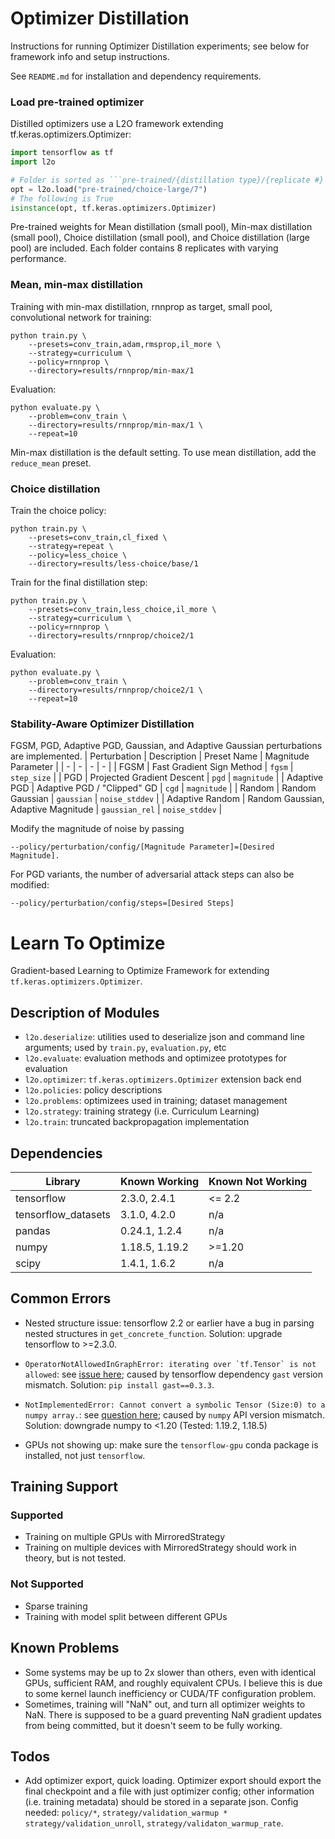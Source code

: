 # Optimizer Distillation

Instructions for running Optimizer Distillation experiments; see below for framework info and setup instructions.

See ```README.md``` for installation and dependency requirements.

### Load pre-trained optimizer

Distilled optimizers use a L2O framework extending tf.keras.optimizers.Optimizer:
```python
import tensorflow as tf
import l2o

# Folder is sorted as ```pre-trained/{distillation type}/{replicate #}
opt = l2o.load("pre-trained/choice-large/7")
# The following is True
isinstance(opt, tf.keras.optimizers.Optimizer)
```

Pre-trained weights for Mean distillation (small pool), Min-max distillation (small pool), Choice distillation (small pool), and Choice distillation (large pool) are included. Each folder contains 8 replicates with varying performance.

### Mean, min-max distillation

Training with min-max distillation, rnnprop as target, small pool, convolutional network for training:
```
python train.py \
    --presets=conv_train,adam,rmsprop,il_more \
    --strategy=curriculum \
    --policy=rnnprop \
    --directory=results/rnnprop/min-max/1
```

Evaluation:
```
python evaluate.py \
    --problem=conv_train \
    --directory=results/rnnprop/min-max/1 \
    --repeat=10
```

Min-max distillation is the default setting. To use mean distillation, add the ```reduce_mean``` preset.

### Choice distillation

Train the choice policy:
```
python train.py \
    --presets=conv_train,cl_fixed \
    --strategy=repeat \
    --policy=less_choice \
    --directory=results/less-choice/base/1
```

Train for the final distillation step:
```
python train.py \
    --presets=conv_train,less_choice,il_more \
    --strategy=curriculum \
    --policy=rnnprop \
    --directory=results/rnnprop/choice2/1
```

Evaluation:
```
python evaluate.py \
    --problem=conv_train \
    --directory=results/rnnprop/choice2/1 \
    --repeat=10
```

### Stability-Aware Optimizer Distillation

FGSM, PGD, Adaptive PGD, Gaussian, and Adaptive Gaussian perturbations are implemented.
| Perturbation | Description | Preset Name | Magnitude Parameter |
| - | - | - | - |
| FGSM | Fast Gradient Sign Method | ```fgsm``` | ```step_size``` |
| PGD | Projected Gradient Descent | ```pgd``` | ```magnitude``` |
| Adaptive PGD | Adaptive PGD / "Clipped" GD | ```cgd``` | ```magnitude``` |
| Random | Random Gaussian | ```gaussian``` | ```noise_stddev``` |
| Adaptive Random | Random Gaussian, Adaptive Magnitude | ```gaussian_rel``` | ```noise_stddev``` |

Modify the magnitude of noise by passing
```
--policy/perturbation/config/[Magnitude Parameter]=[Desired Magnitude].
```

For PGD variants, the number of adversarial attack steps can also be modified:
```
--policy/perturbation/config/steps=[Desired Steps]
```


# Learn To Optimize
Gradient-based Learning to Optimize Framework for extending ```tf.keras.optimizers.Optimizer```.

## Description of Modules

- ```l2o.deserialize```: utilities used to deserialize json and command line arguments; used by ```train.py```, ```evaluation.py```, etc
- ```l2o.evaluate```: evaluation methods and optimizee prototypes for evaluation
- ```l2o.optimizer```: ```tf.keras.optimizers.Optimizer``` extension back end
- ```l2o.policies```: policy descriptions
- ```l2o.problems```: optimizees used in training; dataset management
- ```l2o.strategy```: training strategy (i.e. Curriculum Learning)
- ```l2o.train```: truncated backpropagation implementation

## Dependencies

| Library | Known Working | Known Not Working |
| - | - | - |
| tensorflow | 2.3.0, 2.4.1 | <= 2.2 |
| tensorflow_datasets | 3.1.0, 4.2.0 | n/a |
| pandas | 0.24.1, 1.2.4 | n/a |
| numpy | 1.18.5, 1.19.2 | >=1.20 |
| scipy | 1.4.1, 1.6.2 | n/a |

## Common Errors

- Nested structure issue: tensorflow 2.2 or earlier have a bug in parsing nested structures in ```get_concrete_function```. Solution: upgrade tensorflow to >=2.3.0.

- ```OperatorNotAllowedInGraphError: iterating over `tf.Tensor` is not allowed```: see [issue here](https://github.com/tensorflow/tensorflow/issues/44146); caused by tensorflow dependency ```gast``` version mismatch. Solution: ```pip install gast==0.3.3```.

- ```NotImplementedError: Cannot convert a symbolic Tensor (Size:0) to a numpy array.```: see [question here](https://stackoverflow.com/questions/66207609/notimplementederror-cannot-convert-a-symbolic-tensor-lstm-2-strided-slice0-t/66207610); caused by ```numpy``` API version mismatch. Solution: downgrade numpy to <1.20 (Tested: 1.19.2, 1.18.5)

- GPUs not showing up: make sure the ```tensorflow-gpu``` conda package is installed, not just ```tensorflow```.

## Training Support

### Supported
- Training on multiple GPUs with MirroredStrategy
- Training on multiple devices with MirroredStrategy should work in theory, but is not tested.

### Not Supported
- Sparse training
- Training with model split between different GPUs

## Known Problems
- Some systems may be up to 2x slower than others, even with identical GPUs, sufficient RAM, and roughly equivalent CPUs. I believe this is due to some kernel launch inefficiency or CUDA/TF configuration problem.
- Sometimes, training will "NaN" out, and turn all optimizer weights to NaN. There is supposed to be a guard preventing NaN gradient updates from being committed, but it doesn't seem to be fully working.

## Todos
- Add optimizer export, quick loading. Optimizer export should export the final checkpoint and a file with just optimizer config; other information (i.e. training metadata) should be stored in a separate json. Config needed: ```policy/*```, ```strategy/validation_warmup * strategy/validation_unroll```, ```strategy/validaton_warmup_rate```.
